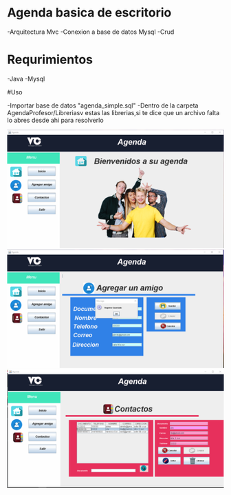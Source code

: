 # Agenda basica de escritorio
-Arquitectura Mvc
-Conexion a base de datos Mysql 
-Crud



# Requrimientos
-Java
-Mysql

#Uso

-Importar base de datos "agenda_simple.sql"
-Dentro de la carpeta AgendaProfesor/Libreriasv estas las librerias,si te dice que un archivo falta lo abres desde ahi para resolverlo

![inicio](1.png)
![Agregar amigos](2.png)
![Contactos](3.png)


